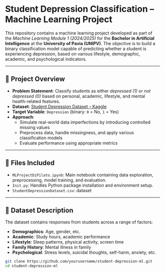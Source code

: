 # Student Depression Classification – Machine Learning Project

This repository contains a machine learning project developed as part of the *Machine Learning Module 1 (2024/2025)* for the **Bachelor in Artificial Intelligence** at the **University of Pavia (UNIPV)**. The objective is to build a binary classification model capable of predicting whether a student is experiencing depression, based on various lifestyle, demographic, academic, and psychological indicators.

---

## 📘 Project Overview

- **Problem Statement**: Classify students as either *depressed (1)* or *not depressed (0)* based on personal, academic, lifestyle, and mental health-related features.
- **Dataset**: [Student Depression Dataset – Kaggle](https://www.kaggle.com/datasets/hopesb/student-depression-dataset)
- **Target Variable**: `Depression` (binary: `0` = No, `1` = Yes)
- **Approach**: 
  - Simulate real-world data imperfections by introducing controlled missing values
  - Preprocess data, handle missingness, and apply various classification models
  - Evaluate performance using appropriate metrics

---

## 📁 Files Included

- `MLProjectDiPilato.ipynb`: Main notebook containing data exploration, preprocessing, model training, and evaluation.
- `Init.py`: Handles Python package installation and environment setup.
- `StudentDepressionDataset.csv`: dataset

---

## 🧠 Dataset Description

The dataset contains responses from students across a range of factors:
- **Demographics**: Age, gender, etc.
- **Academic**: Study hours, academic performance
- **Lifestyle**: Sleep patterns, physical activity, screen time
- **Family History**: Mental illness in family
- **Psychological**: Stress levels, suicidal thoughts, self-harm, anxiety, etc.


```bash
git clone https://github.com/yourusername/student-depression-ml.git
cd student-depression-ml
